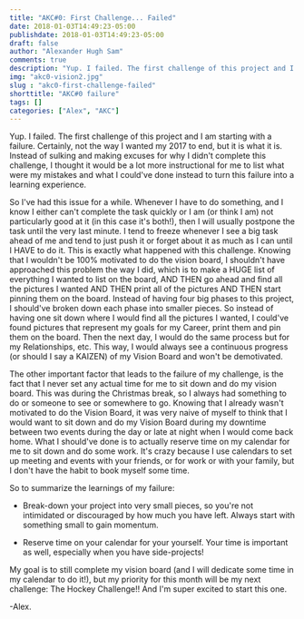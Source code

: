 ```yaml
---
title: "AKC#0: First Challenge... Failed"
date: 2018-01-03T14:49:23-05:00
publishdate: 2018-01-03T14:49:23-05:00
draft: false
author: "Alexander Hugh Sam"
comments: true
description: "Yup. I failed. The first challenge of this project and I am starting with a failure. Certainly, not the way I wanted my 2017 to end, but it is what it is."
img: "akc0-vision2.jpg"
slug : "akc0-first-challenge-failed"
shorttitle: "AKC#0 failure"
tags: []
categories: ["Alex", "AKC"]
---
```

Yup. I failed. The first challenge of this project and I am starting with a failure. Certainly, not the way I wanted my 2017 to end, but it is what it is. Instead of sulking and making excuses for why I didn't complete this challenge, I thought it would be a lot more instructional for me to list what were my mistakes and what I could've done instead to turn this failure into a learning experience.

So I've had this issue for a while. Whenever I have to do something, and I know I either can't complete the task quickly or I am (or think I am) not particularly good at it (in this case it's both!), then I will usually postpone the task until the very last minute. I tend to freeze whenever I see a big task ahead of me and tend to just push it or forget about it as much as I can until I HAVE to do it. This is exactly what happened with this challenge. Knowing that I wouldn't be 100% motivated to do the vision board, I shouldn't have approached this problem the way I did, which is to make a HUGE list of everything I wanted to list on the board, AND THEN go ahead and find all the pictures I wanted AND THEN print all of the pictures AND THEN start pinning them on the board. Instead of having four big phases to this project, I should've broken down each phase into smaller pieces. So instead of having one sit down where I would find all the pictures I wanted, I could've found pictures that represent my goals for my Career, print them and pin them on the board. Then the next day, I would do the same process but for my Relationships, etc. This way, I would always see a continuous progress (or should I say a KAIZEN) of my Vision Board and won't be demotivated.

The other important factor that leads to the failure of my challenge, is the fact that I never set any actual time for me to sit down and do my vision board. This was during the Christmas break, so I always had something to do or someone to see or somewhere to go. Knowing that I already wasn't motivated to do the Vision Board, it was very naive of myself to think that I would want to sit down and do my Vision Board during my downtime between two events during the day or late at night when I would come back home. What I should've done is to actually reserve time on my calendar for me to sit down and do some work. It's crazy because I use calendars to set up meeting and events with your friends, or for work or with your family, but I don't have the habit to book myself some time.

So to summarize the learnings of my failure:

* Break-down your project into very small pieces, so you're not intimidated or discouraged by how much you have left. Always start with something small to gain momentum.

* Reserve time on your calendar for your yourself. Your time is important as well, especially when you have side-projects!

My goal is to still complete my vision board (and I will dedicate some time in my calendar to do it!), but my priority for this month will be my next challenge: The Hockey Challenge!! And I'm super excited to start this one.


-Alex.
